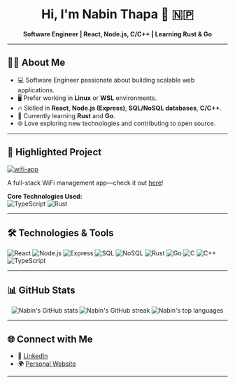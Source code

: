<h1 align="center">Hi, I'm Nabin Thapa 👋 🇳🇵</h1>
<p align="center">
  <b>Software Engineer | React, Node.js, C/C++ | Learning Rust & Go</b>
</p>

---

## 👨‍💻 About Me

- 💻 Software Engineer passionate about building scalable web applications.
- 🖥️ Prefer working in **Linux** or **WSL** environments.
- 🔥 Skilled in **React**, **Node.js (Express)**, **SQL/NoSQL databases**, **C/C++**.
- 🚀 Currently learning **Rust** and **Go**.
- 🌐 Love exploring new technologies and contributing to open source.

---

## 🌟 Highlighted Project

[![wifi-app](https://github-readme-stats.vercel.app/api/pin/?username=nabinthapaa&repo=wifi-app&theme=dark)](https://github.com/nabinthapaa/wifi-app)

A full-stack WiFi management app—check it out [here](https://github.com/nabinthapaa/wifi-app)!

**Core Technologies Used:**  
![TypeScript](https://img.shields.io/badge/-React-3178C6?style=flat&logo=react&logoColor=white)
![Rust](https://img.shields.io/badge/-Rust-000000?style=flat&logo=rust&logoColor=white)

---

## 🛠️ Technologies & Tools

![React](https://img.shields.io/badge/-React-61DAFB?style=flat&logo=react&logoColor=black)
![Node.js](https://img.shields.io/badge/-Node.js-339933?style=flat&logo=node.js&logoColor=white)
![Express](https://img.shields.io/badge/-Express-000000?style=flat&logo=express&logoColor=white)
![SQL](https://img.shields.io/badge/-SQL-4479A1?style=flat&logo=mysql&logoColor=white)
![NoSQL](https://img.shields.io/badge/-NoSQL-4DB33D?style=flat)
![Rust](https://img.shields.io/badge/-Rust-000000?style=flat&logo=rust&logoColor=white)
![Go](https://img.shields.io/badge/-Go-00ADD8?style=flat&logo=go&logoColor=white)
![C](https://img.shields.io/badge/-C-00599C?style=flat&logo=c&logoColor=white)
![C++](https://img.shields.io/badge/-C++-00599C?style=flat&logo=c%2B%2B&logoColor=white)
![TypeScript](https://img.shields.io/badge/-TypeScript-3178C6?style=flat&logo=typescript&logoColor=white)

---

## 📊 GitHub Stats

<p align="center">
  <img src="https://github-readme-stats.vercel.app/api?username=nabinthapaa&show_icons=true&theme=dracula" alt="Nabin's GitHub stats" />
  <img src="https://github-readme-streak-stats.herokuapp.com/?user=nabinthapaa&theme=dracula" alt="Nabin's GitHub streak" />
  <img src="https://github-readme-stats.vercel.app/api/top-langs/?username=nabinthapaa&layout=compact&theme=dracula" alt="Nabin's top languages" />
</p>

---

## 🌐 Connect with Me

- 💼 [LinkedIn](https://np.linkedin.com/in/nabinthapa)
- 🌍 [Personal Website](https://nabin-thapa.com.np)

---
